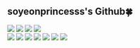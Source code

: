 ## soyeonprincesss's Github🍀

<p>
<img src="https://img.shields.io/badge/python-red?style=flat&logo=python&logoColor=721412"/>
<img src="https://img.shields.io/badge/javaScript-orange?style=flat&logo=javaScript&logoColor=9C4121"/>
<img src="https://img.shields.io/badge/Eclipse IDE-yellow?style=flat&logo=Eclipse IDE&logoColor=F5C400"/>
<img src="https://img.shields.io/badge/C-green?style=flat&logo=C&logoColor=3B5526"/> <br>
<img src="https://img.shields.io/badge/HTML5-blue?style=flat&logo=HTML5&logoColor=0B556A"/>
<img src="https://img.shields.io/badge/Visual Studio Code-navy?style=flat&logo=Visual Studio Code&logoColor=0075A8"/>  
<img src="https://img.shields.io/badge/Visual Studio-purple?style=flat&logo=Visual Studio&logoColor=8D73B0"/>  
<img src="https://img.shields.io/badge/MySQL-pink?style=flat&logo=MySQL&logoColor=D70F64"/>  
<img src="https://img.shields.io/badge/PyCharm-lavender?style=flat&logo=PyCharm&logoColor=663399"/>
<img src="https://img.shields.io/badge/Anaconda-grey?style=flat&logo=Anaconda&logoColor=8A8A8A"/> 
<img src="https://img.shields.io/badge/Github-white?style=flat&logo=Github&logoColor=221E1F"/>  
</p>
